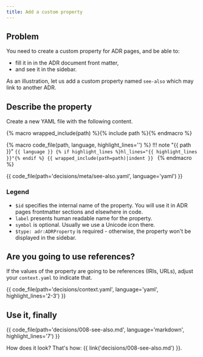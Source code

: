 ```yaml
---
title: Add a custom property
---
```


## Problem

You need to create a custom property for ADR pages, and be able to:

- fill it in in the ADR document front matter,
- and see it in the sidebar.

As an illustration, let us add a custom property named `see-also` which may link to another ADR. 

## Describe the property

Create a new YAML file with the following content.

{% macro wrapped_include(path) %}{% include path %}{% endmacro %}

{% macro code_file(path, language, highlight_lines='') %}
!!! note "{{ path }}"
    ```{{ language }} {% if highlight_lines %}hl_lines="{{ highlight_lines }}"{% endif %}
    {{ wrapped_include(path=path)|indent }}
    ```
{% endmacro %}


{{ code_file(path='decisions/meta/see-also.yaml', language='yaml') }}

### Legend

- `$id` specifies the internal name of the property. You will use it in ADR pages frontmatter sections and elsewhere in code.
- `label` presents human readable name for the property.
- `symbol` is optional. Usually we use a Unicode icon there.
- `$type: adr:ADRProperty` is required - otherwise, the property won't be displayed in the sidebar.

## Are you going to use references?

If the values of the property are going to be references (IRIs, URLs), adjust your `context.yaml` to indicate that.

{{ code_file(path='decisions/context.yaml', language='yaml', highlight_lines='2-3') }}

## Use it, finally

{{ code_file(path='decisions/008-see-also.md', language='markdown', highlight_lines='7') }}

How does it look? That's how: {{ link('decisions/008-see-also.md') }}.
